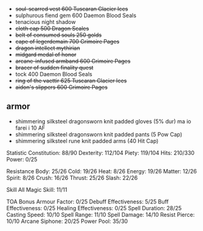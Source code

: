 + ~~soul-scarred vest              600 Tuscaran Glacier Ices~~ 
+ sulphurous fiend gem           600 Daemon Blood Seals
+ tenacious night shadow          
+ ~~cloth cap                      500 Dragon Scales~~
+ ~~belt of consumed souls          250 golds~~
+ ~~cape of legerdemain            700 Grimoire Pages~~
+ ~~dragon intellect mythirian~~
+ ~~midgard medal of honor~~
+ ~~arcane-infused armband         600 Grimoire Pages~~
+ ~~bracer of sudden finality       quest~~
+ tock                           400 Daemon Blood Seals
+ ~~ring of the vaettir            625 Tuscaran Glacier Ices~~
+ ~~aidon's slippers               600 Grimoire Pages~~

## armor

+ shimmering silksteel dragonsworn knit padded gloves (5% dur) ma io farei i 10 AF
+ shimmering silksteel dragonsworn knit padded pants  (5 Pow Cap)
+ shimmering silksteel rune knit padded arms          (40 Hit Cap)


Statistic
Constitution: 88/90
Dexterity: 112/104
Piety: 119/104
Hits: 210/330
Power: 0/25

Resistance
Body: 25/26
Cold: 19/26
Heat: 8/26
Energy: 19/26
Matter: 12/26
Spirit: 8/26
Crush: 16/26
Thrust: 25/26
Slash: 22/26

Skill
All Magic Skill: 11/11

TOA Bonus
Armour Factor: 0/25
Debuff Effectiveness: 5/25
Buff Effectiveness: 0/25
Healing Effectiveness: 0/25
Spell Duration: 28/25
Casting Speed: 10/10
Spell Range: 11/10
Spell Damage: 14/10
Resist Pierce: 10/10
Arcane Siphone: 20/25
Power Pool: 35/30